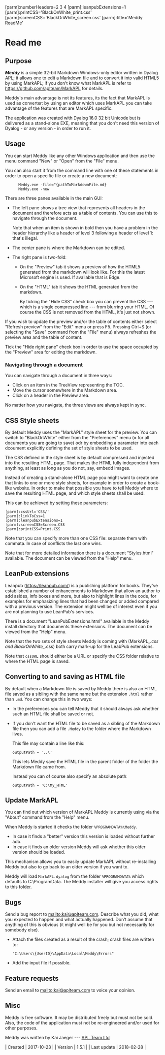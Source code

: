 [parm]:numberHeaders=2 3 4
[parm]:leanpubExtensions=1
[parm]:printCSS='BlackOnWhite_print.css'
[parm]:screenCSS='BlackOnWhite_screen.css'
[parm]:title='Meddy ReadMe'


Read me
=======


Purpose
-------

**_Meddy_** is a simple 32-bit Markdown Windows-only editor written in Dyalog APL; it allows one to edit a Markdown file and to convert it into valid HTML5 by using MarkAPL; if you don't know what MarkAPL is refer to <https://github.com/aplteam/MarkAPL> for details.

Meddy's main advantage is not its features, its the fact that MarkAPL is used as converter: by using an editor which uses MarkAPL you can take advantage of the features that are MarkAPL specific.

The application was created with Dyalog 16.0 32 bit Unicode but is delivered as a stand-alone EXE, meaning that you don't need this version of Dyalog - or any version - in order to run it.


Usage
-----

You can start Meddy like any other Windows application and then use the menu command "New" or "Open" from the "File" menu. 

You can also start it from the command line with one of these statements in order to open a specific file or create a new document:

~~~
      Meddy.exe -file="{pathToMarkdownFile.md}
      Meddy.exe -new
~~~

There are three panes available in the main GUI:

* The left pane shows a tree view that represents all headers in the document and therefore acts as a table of contents. You can use this to navigate through the document.

  Note that when an item is shown in bold then you have a problem in the header hierarchy like a header of level 3 following a header of level 1: that's illegal.
* The center pane is where the Markdown can be edited.
* The right pane is two-fold:
  * On the "Preview" tab it shows a preview of how the HTML5 generated from the markdown will look like. For this the latest Microsoft engine is used. If available that is Edge.
  * On the "HTML" tab it shows the HTML generated from the markdown.

    By ticking the "Hide CSS" check box you can prevent the CSS --- which is a single compressed line --- from blurring your HTML. Of course the CSS is not removed from the HTML, it's just not shown.
    
If you wish to update the preview and/or the table of contents either select "Refresh preview" from the "Edit" menu or press F5. Pressing Ctrl+S (or selecting the "Save" command from the "File" menu) always refreshes the preview area and the table of content.

Tick the "Hide right pane" check box in order to use the space occupied by the "Preview" area for editing the markdown.


### Navigating through a document

You can navigate through a document in three ways:

* Click on an item in the TreeView representing the TOC.
* Move the cursor somewhere in the Markdown area.
* Click on a header in the Preview area.

No matter how you navigate, the three views are always kept in sync.


CSS Style sheets
----------------

By default Meddy uses the "MarkAPL" style sheet for the preview. You can switch to "BlackOnWhite" either from the "Preferences" menu (= for all documents you are going to save) odr by embedding a parameter into each dcoument explicitly defining the set of style sheets to be used.

The CSS defined in the style sheet is by default compressed and injected into the resulting HTML page. That makes the HTML fully independent from anything, at least as long as you do not, say, embedd images.

Instead of creating a stand-alone HTML page you might want to create one that links to one or more style sheets, for example in order to create a book-like website. In order to make that possible you have to tell Meddy where to save the resulting HTML page, and which style sheets shall be used.

This can be achieved by setting these parameters:

~~~
[parm]:cssUrl='CSS/'
[parm]:linkToCss=1
[parm]:leanpubExtensions=1
[parm]:screenCSS=Screen.CSS
[parm]:printCSS=Print.CSS
~~~

Note that you can specify more than one CSS file: separate them with commata. In case of conflicts the last one wins.

Note that for more detailed information there is a document "Styles.html" available. The document can be viewed from the "Help" menu.


LeanPub extensions
------------------

Leanpub (<https://leanpub.com/>) is a publishing platform for books. They've established a number of enhancements to Markdown that allow an author to add asides, info boxes and more, but also to highlight lines in the code, for examples for emphasizing lines that had been changed or added compared with a previous version. The extension might well be of interest even if you are not planning to use LeanPub's services.

There is a document "LeanPubExtensions.html" available in the Meddy install directory that documents these extensions. The document can be viewed from the "Help" menu.

Note that the two sets of style sheets Meddy is coming with (MarkAPL_*.css and BlackOnWhite_*.css) both carry mark-up for the LeabPub extensions.

Note that `cssURL` should either be a URL or specify the CSS folder relative to where the HTML page is saved.


Converting to and saving as HTML file
-------------------------------------

By default when a Markdown file is saved by Meddy there is also an HTML file saved as a sibling with the same name but the extension `.html` rather than `.md`. You can change this in two ways:

* In the preferences you can tell Meddy that it should always ask whether such an HTML file shall be saved or not.
* If you don't want the HTML file to be saved as a sibling of the Markdown file then you can add a file `.Meddy` to the folder where the Markdown lives.

  This file may contain a line like this:

  ~~~
  outputPath = '..\'
  ~~~ 

  This lets Meddy save the HTML file in the parent folder of the folder the Markdown file came from.

  Instead you can of course also specify an absolute path:

  ~~~
  outputPath = 'C:\My_HTML'
  ~~~


Update MarkAPL
-------------

You can find out  which version of MarkAPL Meddy is currently using via the "About" command from the "Help" menu.

When Meddy is started it checks the folder `%PROGRAMDATA%\Meddy`.

* In case it finds a "better" version this version is loaded without further ado.
* In case it finds an older version Meddy will ask whether this older version should be loaded.

This mechanism allows you to easily update MarkAPL without re-installing Meddy but also to go back to an older version if you want to.

Meddy will load `MarkAPL.dyalog` from the folder `%PROGRAMDATA%` which defaults to C:\ProgramData. The Meddy installer will give you access rights to this folder. 


Bugs
----

Send a bug report to <mailto:kai@aplteam.com>. Describe what you did, what you expected to happen and what actually happened. Don't assume that anything of this is obvious (it might well be for you but not necessarily for somebody else).

* Attach the files created as a result of the crash; crash files are written to:

  `"C:\Users\{UserID}\AppData\Local\Meddy\Errors"`
* Add the input file if possible.


Feature requests
---------------

Send an email to <mailto:kai@aplteam.com> to voice your opinion.


Misc
----

Meddy is free software. It may be distributed freely but must not be sold. Also, the code of the application must not be re-engineered and/or used for other purposes.

Meddy was written by Kai Jaeger --- [APL Team Ltd](https://aplteam/github.io)

| Created     | 2017-10-23 |
| Version     | 1.5.1      |
| Last update | 2018-02-28 |